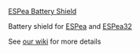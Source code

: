[ESPea Battery Shield](https://blog.aprbrother.com/product/espea-battery-shield)

Battery shield for [ESPea](https://blog.aprbrother.com/product/espea) and [ESPea32](https://blog.aprbrother.com/product/espea32)

See [our wiki](http://wiki.aprbrother.com/wiki/ESPea_Battery_Shield) for more details

